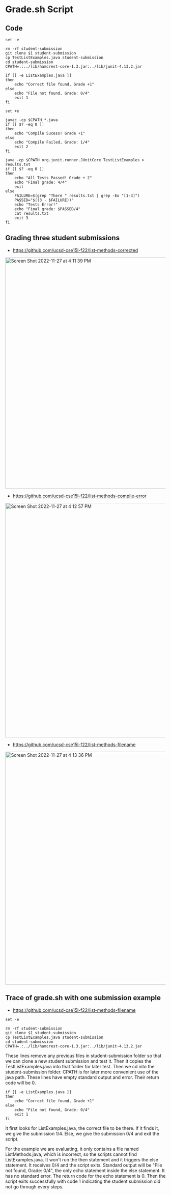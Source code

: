 # Grade.sh Script

## Code
```
set -e

rm -rf student-submission
git clone $1 student-submission
cp TestListExamples.java student-submission
cd student-submission
CPATH=.:../lib/hamcrest-core-1.3.jar:../lib/junit-4.13.2.jar

if [[ -e ListExamples.java ]]
then
    echo "Correct file found, Grade +1"
else 
    echo "File not found, Grade: 0/4"
    exit 1
fi

set +e

javac -cp $CPATH *.java
if [[ $? -eq 0 ]]
then
    echo "Compile Sucess! Grade +1"
else
    echo "Compile Failed, Grade: 1/4"
    exit 2
fi

java -cp $CPATH org.junit.runner.JUnitCore TestListExamples > results.txt 
if [[ $? -eq 0 ]]
then
    echo "All Tests Passed! Grade + 2"
    echo "Final grade: 4/4"
    exit
else
    FAILURE=$(grep "There " results.txt | grep -Eo "[1-3]")
    PASSED="$((3 - $FAILURE))"
    echo "Tests Error!"
    echo "Final grade: $PASSED/4"
    cat results.txt
    exit 3
fi
```

## Grading three student submissions
* https://github.com/ucsd-cse15l-f22/list-methods-corrected
<img width="727" alt="Screen Shot 2022-11-27 at 4 11 39 PM" src="https://user-images.githubusercontent.com/78475359/204167481-94290165-a04a-49fc-b595-411a072bf32b.png">

* https://github.com/ucsd-cse15l-f22/list-methods-compile-error
<img width="737" alt="Screen Shot 2022-11-27 at 4 12 57 PM" src="https://user-images.githubusercontent.com/78475359/204167557-4de8ab6e-b43f-4106-a74d-e8f8edd0484a.png">

* https://github.com/ucsd-cse15l-f22/list-methods-filename
<img width="732" alt="Screen Shot 2022-11-27 at 4 13 36 PM" src="https://user-images.githubusercontent.com/78475359/204167583-34709251-b32e-4686-9540-9979746492c6.png">

## Trace of grade.sh with one submission example
* https://github.com/ucsd-cse15l-f22/list-methods-filename
```
set -e

rm -rf student-submission
git clone $1 student-submission
cp TestListExamples.java student-submission
cd student-submission
CPATH=.:../lib/hamcrest-core-1.3.jar:../lib/junit-4.13.2.jar
```
These lines remove any previous files in student-submission folder so that we can clone a new student submission and test it. Then it copies the TestListExamples.java into that folder for later test. Then we cd into the student-submission folder. CPATH is for later more convenient use of the java path. These lines have empty standard output and error. Their return code will be 0.

```
if [[ -e ListExamples.java ]]
then
    echo "Correct file found, Grade +1"
else 
    echo "File not found, Grade: 0/4"
    exit 1
fi
```
It first looks for ListExamples.java, the correct file to be there. If it finds it, we give the submission 1/4. Else, we give the submission 0/4 and exit the script.

For the example we are evaluating, it only contains a file named ListMethods.java, which is incorrect, so the scripts cannot find ListExamples.java. It won't run the then statement and it triggers the else statement. It receives 0/4 and the script exits. Standard output will be "File not found, Grade: 0/4", the only echo statement inside the else statement. It has no standard error. The return code for the echo statement is 0. Then the script exits successfully with code 1 indicating the student submission did not go through every steps. 
